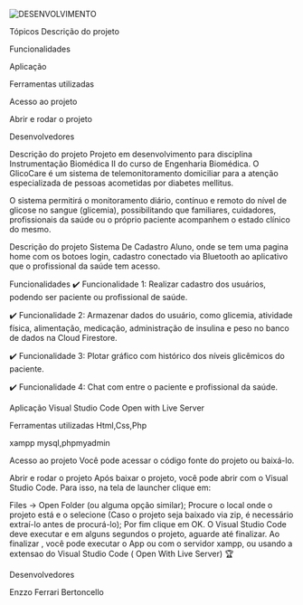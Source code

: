 ![DESENVOLVIMENTO](https://user-images.githubusercontent.com/126869225/223694983-42fa2a1b-9118-4c2c-b56e-b839e42ea68f.svg)

Tópicos
Descrição do projeto

Funcionalidades

Aplicação

Ferramentas utilizadas

Acesso ao projeto

Abrir e rodar o projeto

Desenvolvedores

Descrição do projeto
Projeto em desenvolvimento para disciplina Instrumentação Biomédica II do curso de Engenharia Biomédica. O GlicoCare é um sistema de telemonitoramento domiciliar para a atenção especializada de pessoas acometidas por diabetes mellitus.

O sistema permitirá o monitoramento diário, contínuo e remoto do nível de glicose no sangue (glicemia), possibilitando que familiares, cuidadores, profissionais da saúde ou o próprio paciente acompanhem o estado clínico do mesmo.

Descrição do projeto Sistema De Cadastro Aluno, onde se tem uma pagina home com os botoes login, cadastro conectado via Bluetooth ao aplicativo que o profissional da saúde tem acesso.

Funcionalidades
✔️ Funcionalidade 1: Realizar cadastro dos usuários, podendo ser paciente ou profissional de saúde.

✔️ Funcionalidade 2: Armazenar dados do usuário, como glicemia, atividade física, alimentação, medicação, administração de insulina e peso no banco de dados na Cloud Firestore.

✔️ Funcionalidade 3: Plotar gráfico com histórico dos níveis glicêmicos do paciente.

✔️ Funcionalidade 4: Chat com entre o paciente e profissional da saúde.

Aplicação
Visual Studio Code
Open with Live Server


Ferramentas utilizadas
Html,Css,Php

xampp mysql,phpmyadmin

Acesso ao projeto
Você pode acessar o código fonte do projeto ou baixá-lo.

Abrir e rodar o projeto
Após baixar o projeto, você pode abrir com o Visual Studio Code. Para isso, na tela de launcher clique em:

Files -> Open Folder  (ou alguma opção similar);
Procure o local onde o projeto está e o selecione (Caso o projeto seja baixado via zip, é necessário extraí-lo antes de procurá-lo);
Por fim clique em OK.
O Visual Studio Code deve executar e em alguns segundos  o projeto, aguarde até finalizar. Ao finalizar , você pode executar o App ou com o servidor xampp, ou usando a extensao do Visual Studio Code ( Open With Live Server) 🏆

Desenvolvedores

Enzzo Ferrari Bertoncello
